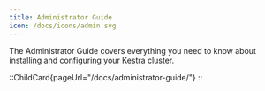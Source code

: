 ```yaml
---
title: Administrator Guide
icon: /docs/icons/admin.svg
---
```


The Administrator Guide covers everything you need to know about installing and configuring your Kestra cluster.

::ChildCard{pageUrl="/docs/administrator-guide/"}
::
